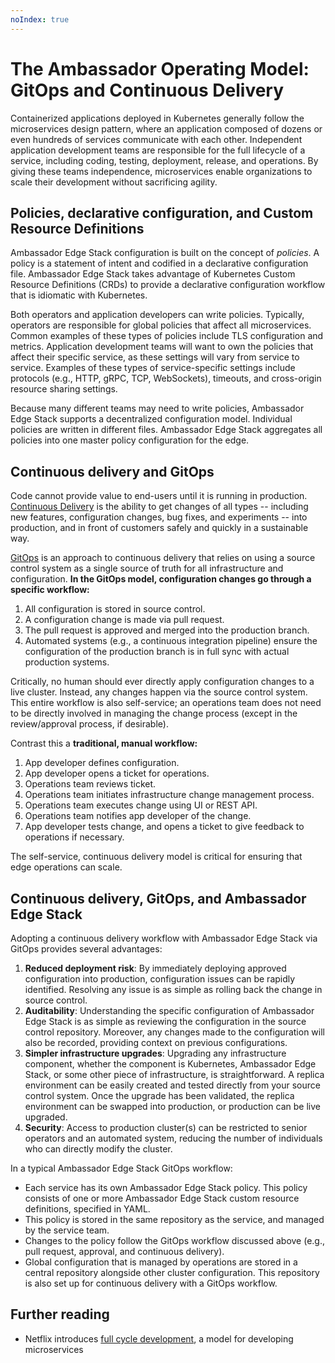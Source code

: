 ```yaml
---
noIndex: true
---
```


# The Ambassador Operating Model: GitOps and Continuous Delivery

Containerized applications deployed in Kubernetes generally follow the microservices design pattern, where an application composed of dozens or even hundreds of services communicate with each other. Independent application development teams are responsible for the full lifecycle of a service, including coding, testing, deployment, release, and operations. By giving these teams independence, microservices enable organizations to scale their development without sacrificing agility.

## Policies, declarative configuration, and Custom Resource Definitions

Ambassador Edge Stack configuration is built on the concept of _policies_. A policy is a statement of intent and codified in a declarative configuration file. Ambassador Edge Stack takes advantage of Kubernetes Custom Resource Definitions (CRDs) to provide a declarative configuration workflow that is idiomatic with Kubernetes.

Both operators and application developers can write policies. Typically, operators are responsible for global policies that affect all microservices. Common examples of these types of policies include TLS configuration and metrics. Application development teams will want to own the policies that affect their specific service, as these settings will vary from service to service. Examples of these types of service-specific settings include protocols (e.g., HTTP, gRPC, TCP, WebSockets), timeouts, and cross-origin resource sharing settings.

Because many different teams may need to write policies, Ambassador Edge Stack supports a decentralized configuration model. Individual policies are written in different files. Ambassador Edge Stack aggregates all policies into one master policy configuration for the edge.

## Continuous delivery and GitOps

Code cannot provide value to end-users until it is running in production. [Continuous Delivery](https://continuousdelivery.com/) is the ability to get changes of all types -- including new features, configuration changes, bug fixes, and experiments -- into production, and in front of customers safely and quickly in a sustainable way.

[GitOps](https://gitops.weave.works/docs/intro-weave-gitops/) is an approach to continuous delivery that relies on using a source control system as a single source of truth for all infrastructure and configuration. **In the GitOps model, configuration changes go through a specific workflow:**

1. All configuration is stored in source control.
2. A configuration change is made via pull request.
3. The pull request is approved and merged into the production branch.
4. Automated systems (e.g., a continuous integration pipeline) ensure the configuration of the production branch is in full sync with actual production systems.

Critically, no human should ever directly apply configuration changes to a live cluster. Instead, any changes happen via the source control system. This entire workflow is also self-service; an operations team does not need to be directly involved in managing the change process (except in the review/approval process, if desirable).

Contrast this a **traditional, manual workflow:**

1. App developer defines configuration.
2. App developer opens a ticket for operations.
3. Operations team reviews ticket.
4. Operations team initiates infrastructure change management process.
5. Operations team executes change using UI or REST API.
6. Operations team notifies app developer of the change.
7. App developer tests change, and opens a ticket to give feedback to operations if necessary.

The self-service, continuous delivery model is critical for ensuring that edge operations can scale.

## Continuous delivery, GitOps, and Ambassador Edge Stack

Adopting a continuous delivery workflow with Ambassador Edge Stack via GitOps provides several advantages:

1. **Reduced deployment risk**: By immediately deploying approved configuration into production, configuration issues can be rapidly identified. Resolving any issue is as simple as rolling back the change in source control.
2. **Auditability**: Understanding the specific configuration of Ambassador Edge Stack is as simple as reviewing the configuration in the source control repository. Moreover, any changes made to the configuration will also be recorded, providing context on previous configurations.
3. **Simpler infrastructure upgrades**: Upgrading any infrastructure component, whether the component is Kubernetes, Ambassador Edge Stack, or some other piece of infrastructure, is straightforward. A replica environment can be easily created and tested directly from your source control system. Once the upgrade has been validated, the replica environment can be swapped into production, or production can be live upgraded.
4. **Security**: Access to production cluster(s) can be restricted to senior operators and an automated system, reducing the number of individuals who can directly modify the cluster.

In a typical Ambassador Edge Stack GitOps workflow:

* Each service has its own Ambassador Edge Stack policy. This policy consists of one or more Ambassador Edge Stack custom resource definitions, specified in YAML.
* This policy is stored in the same repository as the service, and managed by the service team.
* Changes to the policy follow the GitOps workflow discussed above (e.g., pull request, approval, and continuous delivery).
* Global configuration that is managed by operations are stored in a central repository alongside other cluster configuration. This repository is also set up for continuous delivery with a GitOps workflow.

## Further reading

* Netflix introduces [full cycle development](https://www.getambassador.io/kubernetes-glossary/full-cycle-development), a model for developing microservices
